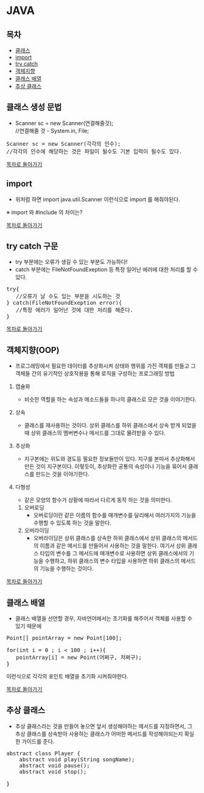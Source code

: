 # JAVA   

## 목차   
   - [클래스](#클래스-생성-문법)
   - [import](#import)
   - [try catch](#try-catch-구문)
   - [객체지향](#객체지향OOP)
   - [클래스 배열](#클래스-배열)
   - [추상 클래스](#추상-클래스)   

## 클래스 생성 문법   
 - Scanner sc = new Scanner(연결해줄것);   
  //연결해줄 것 - System.in, File;   
<pre>
Scanner sc = new Scanner(각각의 인수); 
//각각의 인수에 해당하는 것은 파일이 될수도 기본 입력이 될수도 있다.
</pre>
     
[목차로 돌아가기](#목차)
   
## import   
 - 위처럼 하면 import java.util.Scanner 이런식으로 import 를 해줘야된다.  
  
※ import 와 #include 의 차이는?   
   
[목차로 돌아가기](#목차)
   
## try catch 구문   
 - try 부분에는 오류가 생길 수 있는 부분도 가능하다!   
 - catch 부분에는 FileNotFoundExeption 등 특정 일어난 에러에 대한 처리를 할 수 있다.   
<pre>
try{
   //오류가 날 수도 있는 부분을 시도하는 것
} catch(FileNotFoundExeption error){
   //특정 에러가 일어난 것에 대한 처리를 해준다.
}
</pre>
[목차로 돌아가기](#목차)
   
## 객체지향(OOP)   

- 프로그래밍에서 필요한 데이터를 추상화시켜 상태와 행위를 가진 객체를 만들고 그 객체들 간의 유기적인 상호작용을 통해 로직을 구성하는 프로그래밍 방법   
   
1. 캡슐화
   - 비슷한 역할을 하는 속성과 메소드들을 하나의 클래스로 모은 것을 이야기한다.   
   
2. 상속
   - 클래스를 재사용하는 것이다. 상위 클래스를 하위 클래스에서 상속 받게 되었을 때 상위 클래스의 멤버변수나 메서드를 그대로 물려받을 수 있다.
   
3. 추상화
   - 지구본에는 위도와 경도등 필요한 정보들만이 있다. 지구를 본따서 추상화해서 만든 것이 지구본이다. 이렇듯이, 추상화란 공통의 속성이나 기능을 묶어서 클래스를 만드는 것을 이야기한다.   
   
4. 다형성
   - 같은 모양의 함수가 상황에 따라서 다르게 동작 하는 것을 의미한다.   
   
   1. 오버로딩   
       - 오버로딩이란 같은 이름의 함수를 매개변수를 달리해서 여러가지의 기능을 수행할 수 있도록 하는 것을 말한다.
   2. 오버라이딩   
       - 오버라이딩은 상위 클래스를 상속한 하위 클래스에서 상위 클래스의 메서드의 이름과 같은 메서드를 만들어서 사용하는 것을 말한다. 여기서 상위 클래스 타입의 변수를 그 메서드에 매개변수로 사용하면 상위 클래스에서의 기능을 수행하고, 하위 클래스의 변수 타입을 사용하면 하위 클래스의 메서드의 기능을 수행하는 것이다.   
   
[목차로 돌아가기](#목차)   
   
## 클래스 배열   
 - 클래스 배열을 선언할 경우, 자바언어에서는 초기화를 해주어서 객체를 사용할 수 있기 때문에
   
<pre>
Point[] pointArray = new Point[100];

for(int i = 0 ; i < 100 ; i++){
   pointArray[i] = new Point(어쩌구, 저쩌구);
}
</pre>   
      
이런식으로 각각의 포인트 배열을 초기화 시켜줘야한다.   
   
[목차로 돌아가기](#목차)   
   
## 추상 클래스   
 - 추상 클래스라는 것을 만들어 놓으면 앞서 생성해야하는 메서드를 지정하면서, 그 추상 클래스를 상속받아 사용하는 클래스가 어떠한 메서드를 작성해야되는지 확실한 가이드를 준다.   
   
<pre>
abstract class Player {
    abstract void play(String songName);
    abstract void pause();
    abstract void stop();

}
</pre>